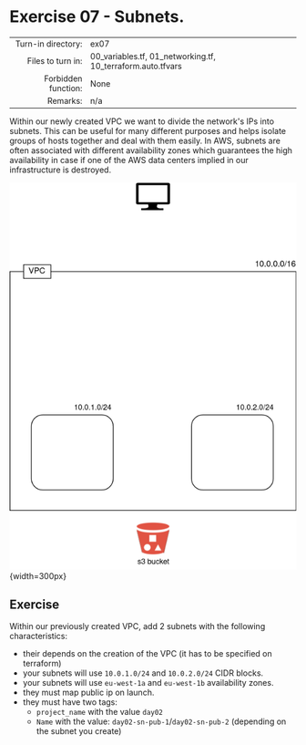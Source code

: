 # Exercise 07 - Subnets.

|                         |                    |
| -----------------------:| ------------------ |
|   Turn-in directory:    |  ex07              |
|   Files to turn in:     |  00_variables.tf, 01_networking.tf, 10_terraform.auto.tfvars |
|   Forbidden function:   |  None              |
|   Remarks:              |  n/a               |

Within our newly created VPC we want to divide the network's IPs into subnets. This can be useful for many different purposes and helps isolate groups of hosts together and deal with them easily. In AWS, subnets are often associated with different availability zones which guarantees the high availability in case if one of the AWS data centers implied in our infrastructure is destroyed.

![Flask API AWS infrastructure](../assets/terraform_2.png){width=300px}

## Exercise

Within our previously created VPC, add 2 subnets with the following characteristics:
- their depends on the creation of the VPC (it has to be specified on terraform)
- your subnets will use `10.0.1.0/24` and `10.0.2.0/24` CIDR blocks.
- your subnets will use `eu-west-1a` and `eu-west-1b` availability zones.
- they must map public ip on launch.
- they must have two tags:
    - `project_name` with the value `day02`
    - `Name` with the value: `day02-sn-pub-1`/`day02-sn-pub-2` (depending on the subnet you create)

